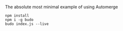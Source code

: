 The absolute most minimal example of using Automerge


```
npm install
npm i -g budo
budo index.js --live
```
